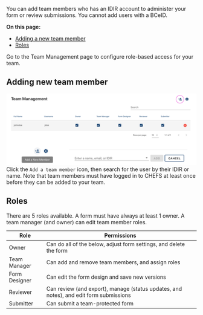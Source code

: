 You can add team members who has an IDIR account to administer your form or review submissions. You cannot add users with a BCeID. 

**On this page:**
* [Adding a new team member](#adding-a-new-team-member)
* [Roles](#roles)

Go to the Team Management page to configure role-based access for your team.

## Adding new team member
![](images/team_mgmt.png) 
Click the `Add a team member` icon, then search for the user by their IDIR or name. Note that team members must have logged in to CHEFS at least once before they can be added to your team.

## Roles
There are 5 roles available. A form must have always at least 1 owner. A team manager (and owner) can edit team member roles.

| Role          | Permissions                                       |
| ------------- | ------------------------------------------------- |
| Owner         | Can do all of the below, adjust form settings, and delete the form   |
| Team Manager  | Can add and remove team members, and assign roles |
| Form Designer | Can edit the form design and save new versions    |
| Reviewer      | Can review (and export), manage (status updates, and notes), and edit form submissions            |
| Submitter     | Can submit a team-protected form                  |



